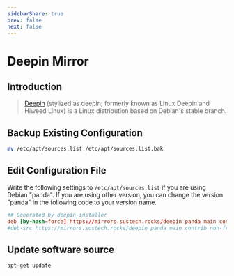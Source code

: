 ```yaml
---
sidebarShare: true
prev: false
next: false
---
```


# Deepin Mirror

## Introduction

> [Deepin](https://www.deepin.org/) (stylized as deepin; formerly known as Linux Deepin and Hiweed Linux) is a Linux distribution based on Debian's stable branch.

## Backup Existing Configuration

``` sh
mv /etc/apt/sources.list /etc/apt/sources.list.bak
```

## Edit Configuration File

Write the following settings to `/etc/apt/sources.list` if you are using Debian "panda". If you are using other version, you can change the version "panda" in the following code to your version name.

``` toml
## Generated by deepin-installer
deb [by-hash=force] https://mirrors.sustech.rocks/deepin panda main contrib non-free
#deb-src https://mirrors.sustech.rocks/deepin panda main contrib non-free
```

## Update software source

``` sh
apt-get update
```
